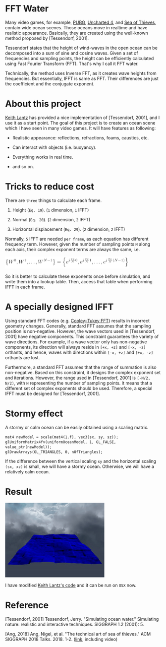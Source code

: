 # FFT Water

Many video games,
for example, [PUBG](https://en.wikipedia.org/wiki/PlayerUnknown%27s_Battlegrounds),
[Uncharted 4](https://en.wikipedia.org/wiki/Uncharted_4:_A_Thief%27s_End),
and [Sea of Thieves](https://en.wikipedia.org/wiki/Sea_of_Thieves),
contain wide ocean scenes.
Those oceans move in realtime and have realistic appearance.
Basically, they are created using the well-known method proposed by [Tessendorf, 2001].

Tessendorf states that the height of wind-waves in the open ocean
can be decomposed into a sum of sine and cosine waves.
Given a set of frequencies and sampling points,
the height can be efficiently calculated using Fast Fourier Transform (FFT).
That's why I call it FFT water.

Technically, the method uses Inverse FFT, as it creates wave heights from frequencies.
But essentially, IFFT is same as FFT.
Their differences are just the coefficient and the conjugate exponent.

# About this project

[Keith Lantz](https://www.keithlantz.net/2011/10/ocean-simulation-part-one-using-the-discrete-fourier-transform/) has provided a nice implementation of [Tessendorf, 2001], and I use it as a start point.
The goal of this project is to create an ocean scene which I have seen in many video games.
It will have features as following:

- Realistic appearance: reflections, refractions, foams, caustics, etc.

- Can interact with objects (i.e. buoyancy).

- Everything works in real time.

- and so on.

# Tricks to reduce cost

There are `three` things to calculate each frame.

1. Height (`Eq. 19`). (`1` dimension, `1` IFFT)

2. Normal (`Eq. 20`). (`2` dimension, `2` IFFT)

3. Horizontal displacement (`Eq. 29`). (`2` dimension, `2` IFFT)

Normally, `5` IFFT are needed `per frame`,
as each equation has different frequency term.
However, given the number of sampling points `N` along each axis,
their complex exponent terms are always the same, i.e.

![Wk](./image/Wk.png)

So it is better to calculate these exponents once before simulation,
and write them into a lookup table.
Then, access that table when performing IFFT in each frame.

# A specially designed IFFT

Using standard FFT codes (e.g. [Cooley–Tukey FFT](https://rosettacode.org/wiki/Fast_Fourier_transform#C.2B.2B)) results in incorrect geometry changes.
Generally, standard FFT assumes that the sampling position is non-negative.
However, the wave vectors used in [Tessendorf, 2001] have negative components.
This constraint guarantees the variety of wave directions.
For example, if a wave vector only has non-negative components,
its direction will always reside in `[+x, +z]` and `[-x, -z]` orthants, and hence,
waves with directions within `[-x, +z]` and `[+x, -z]` orthants are lost.

Furthermore, a standard FFT assumes that the range of summation is also non-negative.
Based on this constraint, it designs the complex exponent set and iterations.
However, the range used in [Tessendorf, 2001] is `[-N/2, N/2)`, with `N` representing the number of sampling points.
It means that a different set of complex exponents should be used.
Therefore, a special IFFT must be designed for [Tessendorf, 2001].

# Stormy effect

A stormy or calm ocean can be easily obtained using a scaling matrix.

```
mat4 newModel = scale(mat4(1.f), vec3(sx, sy, sz));
glUniformMatrix4fv(uniformOceanModel, 1, GL_FALSE, value_ptr(newModel));
glDrawArrays(GL_TRIANGLES, 0, nOfTriangles);
```

If the difference between the vertical scaling `sy`
and the horizontal scaling `(sx, xz)` is small,
we will have a stormy ocean.
Otherwise, we will have a relatively calm ocean.

# Result

![output](./output.gif)

I have modified [Keith Lantz's code](https://github.com/klantz81/ocean-simulation/tree/master/src) and it can be run on `OSX` now.

# Reference
[Tessendorf, 2001] Tessendorf, Jerry. "Simulating ocean water." Simulating nature: realistic and interactive techniques. SIGGRAPH 1.2 (2001): 5.

[Ang, 2018] Ang, Nigel, et al. "The technical art of sea of thieves." ACM SIGGRAPH 2018 Talks. 2018. 1-2. ([link](https://dl.acm.org/doi/10.1145/3214745.3214820), including video)
